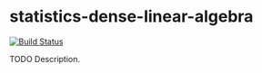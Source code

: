 # statistics-dense-linear-algebra

[![Build Status](https://travis-ci.org/githubuser/statistics-dense-linear-algebra.png)](https://travis-ci.org/githubuser/statistics-dense-linear-algebra)

TODO Description.
